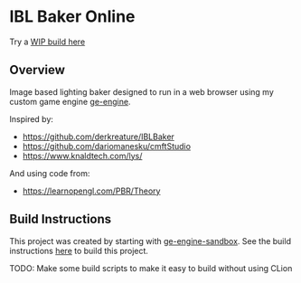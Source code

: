 # IBL Baker Online

Try a [WIP build here](https://github.com/CallumFerguson/IBL-Baker-Online/github-page/)

## Overview

Image based lighting baker designed to run in a web browser using my custom game engine [ge-engine](https://github.com/CallumFerguson/ge-engine).

Inspired by:
- https://github.com/derkreature/IBLBaker
- https://github.com/dariomanesku/cmftStudio
- https://www.knaldtech.com/lys/

And using code from:
- https://learnopengl.com/PBR/Theory

## Build Instructions

This project was created by starting with [ge-engine-sandbox](https://github.com/CallumFerguson/ge-engine-sandbox/tree/main). See the build instructions [here](https://github.com/CallumFerguson/ge-engine-sandbox/tree/main?tab=readme-ov-file#build-instructions) to build this project.

TODO: Make some build scripts to make it easy to build without using CLion
